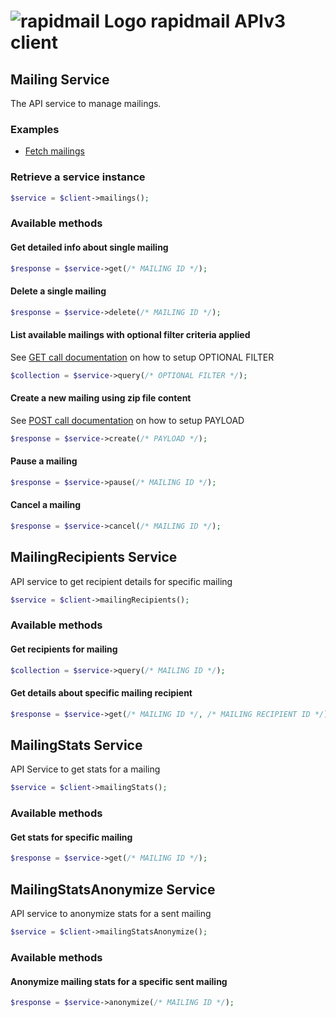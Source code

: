 # ![rapidmail Logo](https://avatars0.githubusercontent.com/u/25850436?v=3&s=50 "rapidmail Logo") rapidmail APIv3 client

## Mailing Service

The API service to manage mailings.

### Examples

* [Fetch mailings](/examples/example-02-fetch-mailings.php)

### Retrieve a service instance
```php
$service = $client->mailings();
```
###  Available methods
#### Get detailed info about single mailing 
```php
$response = $service->get(/* MAILING ID */);
```
#### Delete a single mailing
```php
$response = $service->delete(/* MAILING ID */);
```
#### List available mailings with optional filter criteria applied
See [GET call documentation](https://developer.rapidmail.wiki/documentation.html?urls.primaryName=Mailings#/Mailings/get_mailings) on how to setup OPTIONAL FILTER
```php
$collection = $service->query(/* OPTIONAL FILTER */);
```
#### Create a new mailing using zip file content
See [POST call documentation](https://developer.rapidmail.wiki/documentation.html?urls.primaryName=Mailings#/Mailings/post_mailings) on how to setup PAYLOAD
```php
$response = $service->create(/* PAYLOAD */);
```
#### Pause a mailing
```php
$response = $service->pause(/* MAILING ID */);
```

#### Cancel a mailing
```php
$response = $service->cancel(/* MAILING ID */);
```

## MailingRecipients Service

API service to get recipient details for specific mailing

```php
$service = $client->mailingRecipients();
```

### Available methods
#### Get recipients for mailing
```php
$collection = $service->query(/* MAILING ID */);
```
#### Get details about specific mailing recipient
```php
$response = $service->get(/* MAILING ID */, /* MAILING RECIPIENT ID */);
```

## MailingStats Service

API Service to get stats for a mailing

```php
$service = $client->mailingStats();
```

###  Available methods
#### Get stats for specific mailing
```php
$response = $service->get(/* MAILING ID */);
```

## MailingStatsAnonymize Service

API service to anonymize stats for a sent mailing

```php
$service = $client->mailingStatsAnonymize();
```

###  Available methods

#### Anonymize mailing stats for a specific sent mailing
```php
$response = $service->anonymize(/* MAILING ID */);
```
